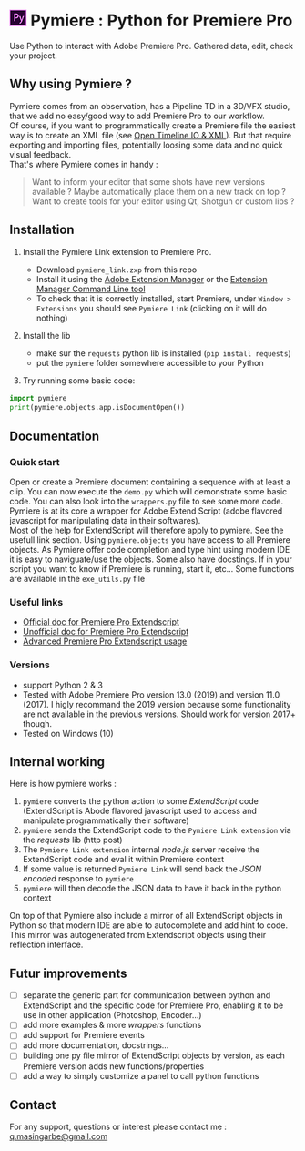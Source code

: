 # ![Pymiere logo](logo.png) Pymiere : Python for Premiere Pro
Use Python to interact with Adobe Premiere Pro. Gathered data, edit, check your project.

## Why using Pymiere ?
Pymiere comes from an observation, has a Pipeline TD in a 3D/VFX studio, that we add no easy/good way to add Premiere Pro to our workflow.   
Of course, if you want to programmatically create a Premiere file the easiest way is to create an XML file (see [Open Timeline IO & XML](https://opentimelineio.readthedocs.io/en/latest/tutorials/adapters.html#final-cut-pro-xml)). But that require exporting and importing files, potentially loosing some data and no quick visual feedback.     
That's where Pymiere comes in handy :
> Want to inform your editor that some shots have new versions available ? Maybe automatically place them on a new track on top ?  
> Want to create tools for your editor using Qt, Shotgun or custom libs ?

## Installation
  1. Install the Pymiere Link extension to Premiere Pro.
      * Download `pymiere_link.zxp` from this repo
      * Install it using the [Adobe Extension Manager](https://www.adobe.com/exchange/em_download/) or the [Extension Manager Command Line tool](https://partners.adobe.com/exchangeprogram/creativecloud/support/exman-com-line-tool.html)
      * To check that it is correctly installed, start Premiere, under `Window > Extensions` you should see `Pymiere Link` (clicking on it will do nothing)
  
  2. Install the lib
      * make sur the `requests` python lib is installed (`pip install requests`)
      * put the `pymiere` folder somewhere accessible to your Python
      
  3. Try running some basic code:
````python
import pymiere
print(pymiere.objects.app.isDocumentOpen())
````

## Documentation
### Quick start
Open or create a Premiere document containing a sequence with at least a clip. You can now execute the `demo.py` which will demonstrate some basic code. You can also look into the `wrappers.py` file to see some more code.   
Pymiere is at its core a wrapper for Adobe Extend Script (adobe flavored javascript for manipulating data in their softwares).   
Most of the help for ExtendScript will therefore apply to pymiere. See the usefull link section. 
Using `pymiere.objects` you have access to all Premiere objects. As Pymiere offer code completion and type hint using modern IDE it is easy to naviguate/use the objects. Some also have docstings.
If in your script you want to know if Premiere is running, start it, etc... Some functions are available in the `exe_utils.py` file

### Useful links
* [Official doc for Premiere Pro Extendscript](http://ppro.aenhancers.com/)
* [Unofficial doc for Premiere Pro Extendscript](http://www.brysonmichael.com/premiereapi/objects)
* [Advanced Premiere Pro Extendscript usage](https://github.com/Adobe-CEP/Samples/blob/master/PProPanel/jsx/PPRO/Premiere.jsx)

### Versions
  * support Python 2 & 3   
  * Tested with Adobe Premiere Pro version 13.0 (2019) and version 11.0 (2017). I higly recommand the 2019 version because some functionality are not available in the previous versions. Should work for version 2017+ though.
  * Tested on Windows (10)

## Internal working
Here is how pymiere works :
1. `pymiere` converts the python action to some _ExtendScript_ code (ExtendScript is Abode flavored javascript used to access and manipulate programmatically their software)
2. `pymiere` sends the ExtendScript code to the `Pymiere Link extension` via the _requests_ lib (http post)
3. The `Pymiere Link extension` internal _node.js_ server receive the ExtendScript code and eval it within Premiere context
4. If some value is returned `Pymiere Link` will send back the _JSON encoded_ response to `pymiere`
5. `pymiere` will then decode the JSON data to have it back in the python context

On top of that Pymiere also include a mirror of all ExtendScript objects in Python so that modern IDE are able to autocomplete and add hint to code.
This mirror was autogenerated from Extendscript objects using their reflection interface.

## Futur improvements
 - [ ] separate the generic part for communication between python and ExtendScript and the specific code for Premiere Pro, enabling it to be use in other application (Photoshop, Encoder...)
 - [ ] add more examples & more _wrappers_ functions
 - [ ] add support for Premiere events
 - [ ] add more documentation, docstrings...
 - [ ] building one py file mirror of ExtendScript objects by version, as each Premiere version adds new functions/properties
 - [ ] add a way to simply customize a panel to call python functions

## Contact
For any support, questions or interest please contact me : <a href="mailto:q.masingarbe@gmail.com">q.masingarbe@gmail.com</a>